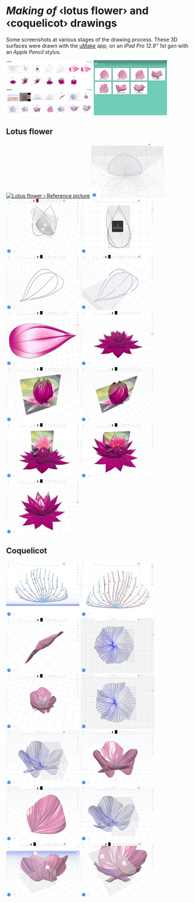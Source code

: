 # _Making of_ ‹lotus flower› and ‹coquelicot› drawings

Some screenshots at various stages of the drawing process. These 3D surfaces were drawn with the [uMake](https://itunes.apple.com/app/umake/id1042246861) app, on an _iPad Pro 12.9" 1st gen_ with an _Apple Pencil_ stylus.

<a href="images/IMG_0100.jpg"><img src="images/IMG_0100.jpg" height="150" title="Lotus flower › Contact sheet"></a>
<a href="images/IMG_0099.jpg"><img src="images/IMG_0099.jpg" height="150" title="Coquelicot › Contact sheet"></a>

## Lotus flower

<a href="images/IMG_0071.jpg"><img src="images/IMG_0071.jpg" height="150" title="Lotus flower › Reference picture"></a>
<a href="images/IMG_0072.jpg"><img src="images/IMG_0072.jpg" height="150" title="Lotus flower › Drawing 1"></a>
<a href="images/IMG_0073.jpg"><img src="images/IMG_0073.jpg" height="150" title="Lotus flower › Drawing 2"></a>
<a href="images/IMG_0074.jpg"><img src="images/IMG_0074.jpg" height="150" title="Lotus flower › Drawing 3"></a>
<a href="images/IMG_0075.jpg"><img src="images/IMG_0075.jpg" height="150" title="Lotus flower › Drawing 4"></a>
<a href="images/IMG_0076.jpg"><img src="images/IMG_0076.jpg" height="150" title="Lotus flower › Drawing 5"></a>
<a href="images/IMG_0078.jpg"><img src="images/IMG_0078.jpg" height="150" title="Lotus flower › Drawing 6"></a>
<a href="images/IMG_0079.jpg"><img src="images/IMG_0079.jpg" height="150" title="Lotus flower › Drawing 7"></a>
<a href="images/IMG_0080.jpg"><img src="images/IMG_0080.jpg" height="150" title="Lotus flower › Drawing 8"></a>
<a href="images/IMG_0081.jpg"><img src="images/IMG_0081.jpg" height="150" title="Lotus flower › Drawing 9"></a>
<a href="images/IMG_0082.jpg"><img src="images/IMG_0082.jpg" height="150" title="Lotus flower › Drawing 10"></a>
<a href="images/IMG_0083.jpg"><img src="images/IMG_0083.jpg" height="150" title="Lotus flower › Drawing 11"></a>
<a href="images/IMG_0084.jpg"><img src="images/IMG_0084.jpg" height="150" title="Lotus flower › Drawing 12"></a>

## Coquelicot

<a href="images/IMG_0087.jpg"><img src="images/IMG_0087.jpg" height="150" title="Coquelicot › Drawing 1"></a>
<a href="images/IMG_0088.jpg"><img src="images/IMG_0088.jpg" height="150" title="Coquelicot › Drawing 2"></a>
<a href="images/IMG_0089.jpg"><img src="images/IMG_0089.jpg" height="150" title="Coquelicot › Drawing 3"></a>
<a href="images/IMG_0090.jpg"><img src="images/IMG_0090.jpg" height="150" title="Coquelicot › Drawing 4"></a>
<a href="images/IMG_0091.jpg"><img src="images/IMG_0091.jpg" height="150" title="Coquelicot › Drawing 5"></a>
<a href="images/IMG_0092.jpg"><img src="images/IMG_0092.jpg" height="150" title="Coquelicot › Drawing 6"></a>
<a href="images/IMG_0093.jpg"><img src="images/IMG_0093.jpg" height="150" title="Coquelicot › Drawing 7"></a>
<a href="images/IMG_0094.jpg"><img src="images/IMG_0094.jpg" height="150" title="Coquelicot › Drawing 8"></a>
<a href="images/IMG_0095.jpg"><img src="images/IMG_0095.jpg" height="150" title="Coquelicot › Drawing 9"></a>
<a href="images/IMG_0096.jpg"><img src="images/IMG_0096.jpg" height="150" title="Coquelicot › Drawing 10"></a>
<a href="images/IMG_0097.jpg"><img src="images/IMG_0097.jpg" height="150" title="Coquelicot › Drawing 11"></a>
<a href="images/IMG_0098.jpg"><img src="images/IMG_0098.jpg" height="150" title="Coquelicot › Drawing 12"></a>